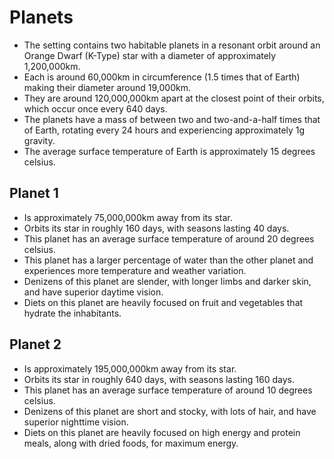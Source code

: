 # Planets

- The setting contains two habitable planets in a resonant orbit around an Orange Dwarf (K-Type) star with a diameter of approximately 1,200,000km. 
- Each is around 60,000km in circumference (1.5 times that of Earth) making their diameter around 19,000km. 
- They are around 120,000,000km apart at the closest point of their orbits, which occur once every 640 days. 
- The planets have a mass of between two and two-and-a-half times that of Earth, rotating every 24 hours and experiencing approximately 1g gravity.
- The average surface temperature of Earth is approximately 15 degrees celsius. 

## Planet 1

- Is approximately 75,000,000km away from its star.
- Orbits its star in roughly 160 days, with seasons lasting 40 days.
- This planet has an average surface temperature of around 20 degrees celsius.
- This planet has a larger percentage of water than the other planet and experiences more temperature and weather variation.
- Denizens of this planet are slender, with longer limbs and darker skin, and have superior daytime vision.
- Diets on this planet are heavily focused on fruit and vegetables that hydrate the inhabitants.

## Planet 2

- Is approximately 195,000,000km away from its star.
- Orbits its star in roughly 640 days, with seasons lasting 160 days.
- This planet has an average surface temperature of around 10 degrees celsius.
- Denizens of this planet are short and stocky, with lots of hair, and have superior nighttime vision.
- Diets on this planet are heavily focused on high energy and protein meals, along with dried foods, for maximum energy.
